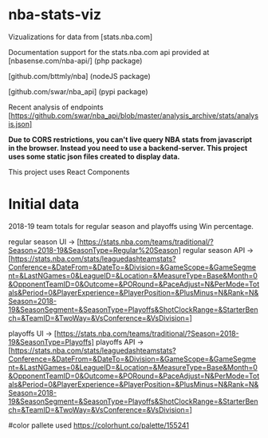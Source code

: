 # nba-stats-viz
Vizualizations for data from [stats.nba.com]

Documentation support for the stats.nba.com api provided at 
[nbasense.com/nba-api/]  (php package)

[github.com/bttmly/nba] (nodeJS package)

[github.com/swar/nba_api] (pypi package)

Recent analysis of endpoints
[https://github.com/swar/nba_api/blob/master/analysis_archive/stats/analysis.json]

**Due to CORS restrictions, you can't live query NBA stats from javascript in the browser. Instead you need to use a backend-server. This project uses some static json files created to display data.**

This project uses React Components

# Initial data 

2018-19 team totals for regular season and playoffs using Win percentage.

regular season UI -> [https://stats.nba.com/teams/traditional/?Season=2018-19&SeasonType=Regular%20Season]
regular season API -> [https://stats.nba.com/stats/leaguedashteamstats?Conference=&DateFrom=&DateTo=&Division=&GameScope=&GameSegment=&LastNGames=0&LeagueID=&Location=&MeasureType=Base&Month=0&OpponentTeamID=0&Outcome=&PORound=&PaceAdjust=N&PerMode=Totals&Period=0&PlayerExperience=&PlayerPosition=&PlusMinus=N&Rank=N&Season=2018-19&SeasonSegment=&SeasonType=Playoffs&ShotClockRange=&StarterBench=&TeamID=&TwoWay=&VsConference=&VsDivision=]

playoffs UI -> [https://stats.nba.com/teams/traditional/?Season=2018-19&SeasonType=Playoffs]
playoffs API -> [https://stats.nba.com/stats/leaguedashteamstats?Conference=&DateFrom=&DateTo=&Division=&GameScope=&GameSegment=&LastNGames=0&LeagueID=&Location=&MeasureType=Base&Month=0&OpponentTeamID=0&Outcome=&PORound=&PaceAdjust=N&PerMode=Totals&Period=0&PlayerExperience=&PlayerPosition=&PlusMinus=N&Rank=N&Season=2018-19&SeasonSegment=&SeasonType=Playoffs&ShotClockRange=&StarterBench=&TeamID=&TwoWay=&VsConference=&VsDivision=]

#color pallete used
https://colorhunt.co/palette/155241
